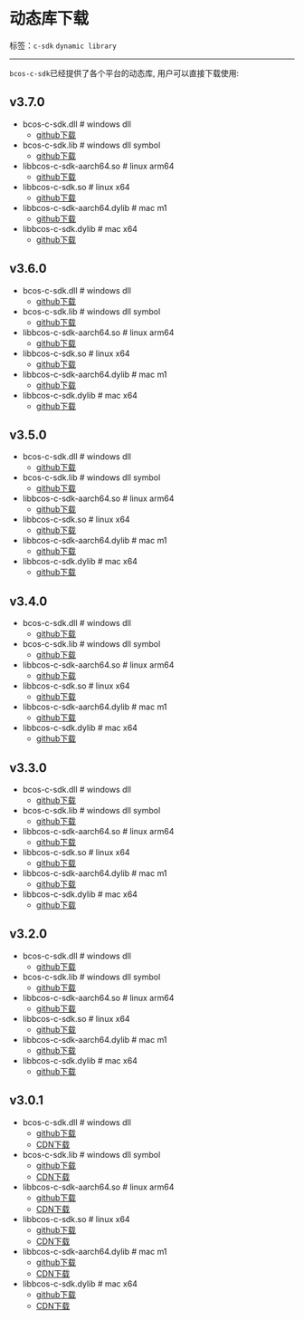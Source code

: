 # 动态库下载

标签：``c-sdk`` ``dynamic library``

----------

 `bcos-c-sdk`已经提供了各个平台的动态库, 用户可以直接下载使用:

## v3.7.0

- bcos-c-sdk.dll    # windows dll
  - [github下载](https://github.com/FISCO-BCOS/bcos-c-sdk/releases/download/v3.7.0/bcos-c-sdk.dll)
- bcos-c-sdk.lib    # windows dll symbol
  - [github下载](https://github.com/FISCO-BCOS/bcos-c-sdk/releases/download/v3.7.0/bcos-c-sdk.lib)
- libbcos-c-sdk-aarch64.so  # linux arm64
  - [github下载](https://github.com/FISCO-BCOS/bcos-c-sdk/releases/download/v3.7.0/libbcos-c-sdk-aarch64.so)
- libbcos-c-sdk.so  # linux x64
  - [github下载](https://github.com/FISCO-BCOS/bcos-c-sdk/releases/download/v3.7.0/libbcos-c-sdk.so)
- libbcos-c-sdk-aarch64.dylib   # mac m1
  - [github下载](https://github.com/FISCO-BCOS/bcos-c-sdk/releases/download/v3.7.0/libbcos-c-sdk-aarch64.dylib)
- libbcos-c-sdk.dylib   # mac x64
  - [github下载](https://github.com/FISCO-BCOS/bcos-c-sdk/releases/download/v3.7.0/libbcos-c-sdk.dylib)

## v3.6.0

- bcos-c-sdk.dll    # windows dll
  - [github下载](https://github.com/FISCO-BCOS/bcos-c-sdk/releases/download/v3.6.0/bcos-c-sdk.dll)
- bcos-c-sdk.lib    # windows dll symbol
  - [github下载](https://github.com/FISCO-BCOS/bcos-c-sdk/releases/download/v3.6.0/bcos-c-sdk.lib)
- libbcos-c-sdk-aarch64.so  # linux arm64
  - [github下载](https://github.com/FISCO-BCOS/bcos-c-sdk/releases/download/v3.6.0/libbcos-c-sdk-aarch64.so)
- libbcos-c-sdk.so  # linux x64
  - [github下载](https://github.com/FISCO-BCOS/bcos-c-sdk/releases/download/v3.6.0/libbcos-c-sdk.so)
- libbcos-c-sdk-aarch64.dylib   # mac m1
  - [github下载](https://github.com/FISCO-BCOS/bcos-c-sdk/releases/download/v3.6.0/libbcos-c-sdk-aarch64.dylib)
- libbcos-c-sdk.dylib   # mac x64
  - [github下载](https://github.com/FISCO-BCOS/bcos-c-sdk/releases/download/v3.6.0/libbcos-c-sdk.dylib)

## v3.5.0

- bcos-c-sdk.dll    # windows dll
  - [github下载](https://github.com/FISCO-BCOS/bcos-c-sdk/releases/download/v3.5.0/bcos-c-sdk.dll)
- bcos-c-sdk.lib    # windows dll symbol
  - [github下载](https://github.com/FISCO-BCOS/bcos-c-sdk/releases/download/v3.5.0/bcos-c-sdk.lib)
- libbcos-c-sdk-aarch64.so  # linux arm64
  - [github下载](https://github.com/FISCO-BCOS/bcos-c-sdk/releases/download/v3.5.0/libbcos-c-sdk-aarch64.so)
- libbcos-c-sdk.so  # linux x64
  - [github下载](https://github.com/FISCO-BCOS/bcos-c-sdk/releases/download/v3.5.0/libbcos-c-sdk.so)
- libbcos-c-sdk-aarch64.dylib   # mac m1
  - [github下载](https://github.com/FISCO-BCOS/bcos-c-sdk/releases/download/v3.5.0/libbcos-c-sdk-aarch64.dylib)
- libbcos-c-sdk.dylib   # mac x64
  - [github下载](https://github.com/FISCO-BCOS/bcos-c-sdk/releases/download/v3.5.0/libbcos-c-sdk.dylib)

## v3.4.0

- bcos-c-sdk.dll    # windows dll
  - [github下载](https://github.com/FISCO-BCOS/bcos-c-sdk/releases/download/v3.4.0/bcos-c-sdk.dll)
- bcos-c-sdk.lib    # windows dll symbol
  - [github下载](https://github.com/FISCO-BCOS/bcos-c-sdk/releases/download/v3.4.0/bcos-c-sdk.lib)
- libbcos-c-sdk-aarch64.so  # linux arm64
  - [github下载](https://github.com/FISCO-BCOS/bcos-c-sdk/releases/download/v3.4.0/libbcos-c-sdk-aarch64.so)
- libbcos-c-sdk.so  # linux x64
  - [github下载](https://github.com/FISCO-BCOS/bcos-c-sdk/releases/download/v3.4.0/libbcos-c-sdk.so)
- libbcos-c-sdk-aarch64.dylib   # mac m1
  - [github下载](https://github.com/FISCO-BCOS/bcos-c-sdk/releases/download/v3.4.0/libbcos-c-sdk-aarch64.dylib)
- libbcos-c-sdk.dylib   # mac x64
  - [github下载](https://github.com/FISCO-BCOS/bcos-c-sdk/releases/download/v3.4.0/libbcos-c-sdk.dylib)

## v3.3.0

- bcos-c-sdk.dll    # windows dll
  - [github下载](https://github.com/FISCO-BCOS/bcos-c-sdk/releases/download/v3.3.0/bcos-c-sdk.dll)
- bcos-c-sdk.lib    # windows dll symbol
  - [github下载](https://github.com/FISCO-BCOS/bcos-c-sdk/releases/download/v3.3.0/bcos-c-sdk.lib)
- libbcos-c-sdk-aarch64.so  # linux arm64
  - [github下载](https://github.com/FISCO-BCOS/bcos-c-sdk/releases/download/v3.3.0/libbcos-c-sdk-aarch64.so)
- libbcos-c-sdk.so  # linux x64
  - [github下载](https://github.com/FISCO-BCOS/bcos-c-sdk/releases/download/v3.3.0/libbcos-c-sdk.so)
- libbcos-c-sdk-aarch64.dylib   # mac m1
  - [github下载](https://github.com/FISCO-BCOS/bcos-c-sdk/releases/download/v3.3.0/libbcos-c-sdk-aarch64.dylib)
- libbcos-c-sdk.dylib   # mac x64
  - [github下载](https://github.com/FISCO-BCOS/bcos-c-sdk/releases/download/v3.3.0/libbcos-c-sdk.dylib)

## v3.2.0

- bcos-c-sdk.dll    # windows dll
  - [github下载](https://github.com/FISCO-BCOS/bcos-c-sdk/releases/download/v3.2.0/bcos-c-sdk.dll)
- bcos-c-sdk.lib    # windows dll symbol
  - [github下载](https://github.com/FISCO-BCOS/bcos-c-sdk/releases/download/v3.2.0/bcos-c-sdk.lib)
- libbcos-c-sdk-aarch64.so  # linux arm64
  - [github下载](https://github.com/FISCO-BCOS/bcos-c-sdk/releases/download/v3.2.0/libbcos-c-sdk-aarch64.so)
- libbcos-c-sdk.so  # linux x64
  - [github下载](https://github.com/FISCO-BCOS/bcos-c-sdk/releases/download/v3.2.0/libbcos-c-sdk.so)
- libbcos-c-sdk-aarch64.dylib   # mac m1
  - [github下载](https://github.com/FISCO-BCOS/bcos-c-sdk/releases/download/v3.2.0/libbcos-c-sdk-aarch64.dylib)
- libbcos-c-sdk.dylib   # mac x64
  - [github下载](https://github.com/FISCO-BCOS/bcos-c-sdk/releases/download/v3.2.0/libbcos-c-sdk.dylib)

## v3.0.1

- bcos-c-sdk.dll    # windows dll
  - [github下载](https://github.com/FISCO-BCOS/bcos-c-sdk/releases/download/v3.0.1/bcos-c-sdk.dll)
  - [CDN下载](https://osp-1257653870.cos.ap-guangzhou.myqcloud.com/FISCO-BCOS/c-sdk/releases/v3.0.1/bcos-c-sdk.dll)
- bcos-c-sdk.lib    # windows dll symbol
  - [github下载](https://github.com/FISCO-BCOS/bcos-c-sdk/releases/download/v3.0.1/bcos-c-sdk.lib)
  - [CDN下载](https://osp-1257653870.cos.ap-guangzhou.myqcloud.com/FISCO-BCOS/c-sdk/releases/v3.0.1/bcos-c-sdk.lib)
- libbcos-c-sdk-aarch64.so  # linux arm64
  - [github下载](https://github.com/FISCO-BCOS/bcos-c-sdk/releases/download/v3.0.1/libbcos-c-sdk-aarch64.so)
  - [CDN下载](https://osp-1257653870.cos.ap-guangzhou.myqcloud.com/FISCO-BCOS/c-sdk/releases/v3.0.1/libbcos-c-sdk-aarch64.so)
- libbcos-c-sdk.so  # linux x64
  - [github下载](https://github.com/FISCO-BCOS/bcos-c-sdk/releases/download/v3.0.1/libbcos-c-sdk.so)
  - [CDN下载](https://osp-1257653870.cos.ap-guangzhou.myqcloud.com/FISCO-BCOS/c-sdk/releases/v3.0.1/libbcos-c-sdk.so)
- libbcos-c-sdk-aarch64.dylib   # mac m1
  - [github下载](https://github.com/FISCO-BCOS/bcos-c-sdk/releases/download/v3.0.1/libbcos-c-sdk-aarch64.dylib)
  - [CDN下载](https://osp-1257653870.cos.ap-guangzhou.myqcloud.com/FISCO-BCOS/c-sdk/releases/v3.0.1/libbcos-c-sdk-aarch64.dylib)
- libbcos-c-sdk.dylib   # mac x64
  - [github下载](https://github.com/FISCO-BCOS/bcos-c-sdk/releases/download/v3.0.1/libbcos-c-sdk.dylib)
  - [CDN下载](https://osp-1257653870.cos.ap-guangzhou.myqcloud.com/FISCO-BCOS/c-sdk/releases/v3.0.1/libbcos-c-sdk.dylib)
